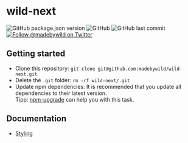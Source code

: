 # wild-next

<p>
  <img alt="GitHub package.json version" src="https://img.shields.io/github/package-json/v/madebywild/wild-next?color=%231da1f2">
  <img alt="GitHub" src="https://img.shields.io/github/license/madebywild/wild-next?color=%231da1f2">
  <img alt="GitHub last commit" src="https://img.shields.io/github/last-commit/madebywild/wild-next?color=%231da1f2">
  <a aria-label="Follow @madebywild on Twitter" href="https://twitter.com/madebywild">
    <img alt="Follow @madebywild on Twitter" src="https://img.shields.io/twitter/follow/madebywild?color=%231da1f2&logo=twitter">
  </a>
</p>

## Getting started

- Clone this repository: `git clone git@github.com:madebywild/wild-next.git`
- Delete the `.git` folder: `rm -rf wild-next/.git`
- Update npm dependencies: It is recommended that you update all dependencies to their latest version.<br />Tipp: [npm-upgrade](https://www.npmjs.com/package/npm-upgrade) can help you with this task.

## Documentation

- [Styling](docs/styling.md)
